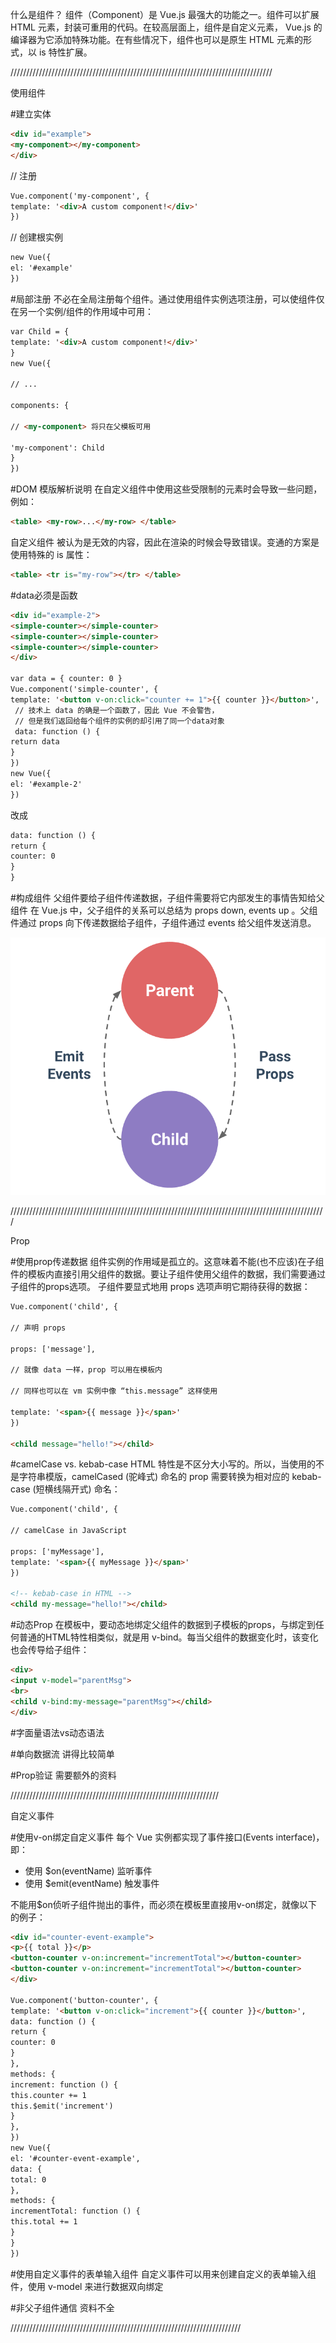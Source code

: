什么是组件？
组件（Component）是 Vue.js 最强大的功能之一。组件可以扩展 HTML 元素，封装可重用的代码。在较高层面上，组件是自定义元素， Vue.js 的编译器为它添加特殊功能。在有些情况下，组件也可以是原生 HTML 元素的形式，以 is 特性扩展。

///////////////////////////////////////////////////////////////////////////////////

使用组件

#建立实体

```html
<div id="example">
<my-component></my-component>
</div>
```

// 注册

```html
Vue.component('my-component', {
template: '<div>A custom component!</div>'
})
```

// 创建根实例

```html
new Vue({
el: '#example'
})
```

#局部注册
不必在全局注册每个组件。通过使用组件实例选项注册，可以使组件仅在另一个实例/组件的作用域中可用：

```html
var Child = {
template: '<div>A custom component!</div>'
}
new Vue({

// ...

components: {

// <my-component> 将只在父模板可用

'my-component': Child
}
})
```

#DOM 模版解析说明
在自定义组件中使用这些受限制的元素时会导致一些问题，例如：

```html
<table> <my-row>...</my-row> </table>
```

自定义组件 <my-row> 被认为是无效的内容，因此在渲染的时候会导致错误。变通的方案是使用特殊的 is 属性：

```html
<table> <tr is="my-row"></tr> </table>
```

#data必须是函数

```html
<div id="example-2">
<simple-counter></simple-counter>
<simple-counter></simple-counter>
<simple-counter></simple-counter>
</div>

var data = { counter: 0 }
Vue.component('simple-counter', {
template: '<button v-on:click="counter += 1">{{ counter }}</button>',
 // 技术上 data 的确是一个函数了，因此 Vue 不会警告，
 // 但是我们返回给每个组件的实例的却引用了同一个data对象
 data: function () {
return data
}
})
new Vue({
el: '#example-2'
})
```

改成

```html
data: function () {
return {
counter: 0
}
}
```

#构成组件
父组件要给子组件传递数据，子组件需要将它内部发生的事情告知给父组件
在 Vue.js 中，父子组件的关系可以总结为 props down, events up 。父组件通过 props 向下传递数据给子组件，子组件通过 events 给父组件发送消息。

![image](https://github.com/zxmfke/tech_learning_NoteOrBook/blob/master/Vue/assets/Image.png)

////////////////////////////////////////////////////////////////////////////////////////////////////

Prop

#使用prop传递数据
组件实例的作用域是孤立的。这意味着不能(也不应该)在子组件的模板内直接引用父组件的数据。要让子组件使用父组件的数据，我们需要通过子组件的props选项。
子组件要显式地用 props 选项声明它期待获得的数据：

```html
Vue.component('child', {

// 声明 props

props: ['message'],

// 就像 data 一样，prop 可以用在模板内

// 同样也可以在 vm 实例中像 “this.message” 这样使用

template: '<span>{{ message }}</span>'
})

<child message="hello!"></child>
```

#camelCase vs. kebab-case
HTML 特性是不区分大小写的。所以，当使用的不是字符串模版，camelCased (驼峰式) 命名的 prop 需要转换为相对应的 kebab-case (短横线隔开式) 命名：

```html
Vue.component('child', {

// camelCase in JavaScript

props: ['myMessage'],
template: '<span>{{ myMessage }}</span>'
})

<!-- kebab-case in HTML -->
<child my-message="hello!"></child>
```

#动态Prop
在模板中，要动态地绑定父组件的数据到子模板的props，与绑定到任何普通的HTML特性相类似，就是用 v-bind。每当父组件的数据变化时，该变化也会传导给子组件：

```html
<div>
<input v-model="parentMsg">
<br>
<child v-bind:my-message="parentMsg"></child>
</div>
```

#字面量语法vs动态语法
<!-- 传递了一个字符串 "1" -->
<comp some-prop="1"></comp>
<!-- 传递实际的 number -->
<comp v-bind:some-prop="1"></comp>

#单向数据流 讲得比较简单

#Prop验证 需要额外的资料

//////////////////////////////////////////////////////////////////

自定义事件

#使用v-on绑定自定义事件
每个 Vue 实例都实现了事件接口(Events interface)，即：
- 使用 $on(eventName) 监听事件
- 使用 $emit(eventName) 触发事件

不能用$on侦听子组件抛出的事件，而必须在模板里直接用v-on绑定，就像以下的例子：

```html
<div id="counter-event-example">
<p>{{ total }}</p>
<button-counter v-on:increment="incrementTotal"></button-counter>
<button-counter v-on:increment="incrementTotal"></button-counter>
</div>

Vue.component('button-counter', {
template: '<button v-on:click="increment">{{ counter }}</button>',
data: function () {
return {
counter: 0
}
},
methods: {
increment: function () {
this.counter += 1
this.$emit('increment')
}
},
})
new Vue({
el: '#counter-event-example',
data: {
total: 0
},
methods: {
incrementTotal: function () {
this.total += 1
}
}
})
```

#使用自定义事件的表单输入组件
自定义事件可以用来创建自定义的表单输入组件，使用 v-model 来进行数据双向绑定

#非父子组件通信 资料不全

/////////////////////////////////////////////////////////////////////////

